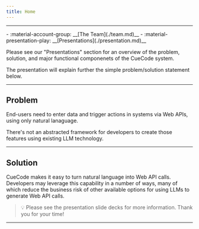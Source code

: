 ```yaml
---
title: Home
---
```

---
<div class="grid cards" markdown>
- :material-account-group: __[The Team](./team.md)__  
- :material-presentation-play: __[Presentations](./presentation.md)__
</div>

Please see our "Presentations" section for an overview of the problem, solution,
and major functional componenets of the CueCode system.

The presentation will explain further the simple problem/solution statement below.
  
---
  
## Problem

End-users need to enter data and trigger actions in systems via Web APIs, using
only natural lanaguage.

There's not an abstracted framework for developers
to create those features using existing LLM technology.
  
---
  
## Solution

CueCode makes it easy to turn natural language into Web API calls.
Developers may leverage this capability in a number of ways, many of which
reduce the business risk of other available options for using LLMs to
generate Web API calls.


> :bulb: Please see the presentation slide decks for more information.
Thank you for your time!

---